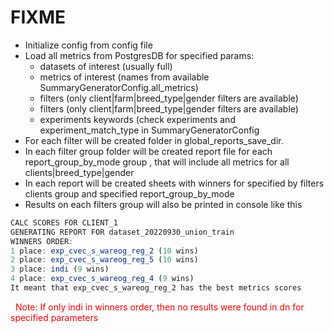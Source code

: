 # FIXME

-   Initialize config from config file
-   Load all metrics from PostgresDB for specified params:
    -   datasets of interest (usually full)
    -   metrics of interest (names from available SummaryGeneratorConfig.all_metrics)
    -   filters (only client|farm|breed_type|gender filters are available)
    -   filters (only client|farm|breed_type|gender filters are available)
    -   experiments keywords (check experiments and experiment_match_type in SummaryGeneratorConfig
-   For each filter will be created folder in global_reports_save_dir.
-   In each filter group folder will be created report file for each report_group_by_mode group , that will include all metrics for all clients|breed_type|gender
-   In each report will be created sheets with winners for specified by filters clients group and specified report_group_by_mode
-   Results on each filters group will also be printed in console like this

```jsx
CALC SCORES FOR CLIENT_1
GENERATING REPORT FOR dataset_20220930_union_train
WINNERS ORDER:
1 place: exp_cvec_s_wareog_reg_2 (10 wins)
2 place: exp_cvec_s_wareog_reg_5 (10 wins)
3 place: indi (9 wins)
4 place: exp_cvec_s_wareog_reg_4 (9 wins)
It meant that exp_cvec_s_wareog_reg_2 has the best metrics scores
```

 <font color="red"> Note: If only indi in winners order, then no results were found in dn for specified parameters</font>
 